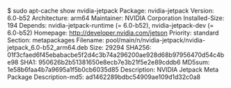 $ sudo apt-cache show nvidia-jetpack
Package: nvidia-jetpack
Version: 6.0-b52
Architecture: arm64
Maintainer: NVIDIA Corporation
Installed-Size: 194
Depends: nvidia-jetpack-runtime (= 6.0-b52), nvidia-jetpack-dev (= 6.0-b52)
Homepage: http://developer.nvidia.com/jetson
Priority: standard
Section: metapackages
Filename: pool/main/n/nvidia-jetpack/nvidia-jetpack_6.0-b52_arm64.deb
Size: 29294
SHA256: 01f3cfaed6f45ebabacbe5f2d4c3b74a296200ae928d68b97956470d54c4be98
SHA1: 950626b2b51381650e8ecb7e3b21f5e2e89cddb6
MD5sum: 1e58b6faa4b7a9695a1f5b0cb6035d85
Description: NVIDIA Jetpack Meta Package
Description-md5: ad1462289bdbc54909ae109d1d32c0a8
